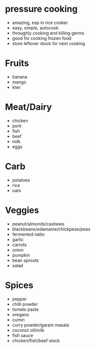 # pressure cooking 
* amazing, esp in rice cooker
* easy, simple, autocook
* throughly cooking and killing germs
* good for cooking frozen food
* store leftover stock for next cooking

# Fruits
* banana
* mango
* kiwi

# Meat/Dairy
* chicken
* pork
* fish
* beef
* milk
* eggs

# Carb
* potatoes
* rice
* oats

# Veggies
* peanut/almonds/cashews
* blackbeans/edamame/chickpeas/peas
* fermented natto
* garlic
* carrots
* onion
* pumpkin
* bean sprouts
* salad

# Spices
* pepper
* chilli powder
* tomato paste
* oregano
* cumin
* curry powder/garam masala
* coconut oil/milk
* fish sauce
* chicken/fish/beef stock
